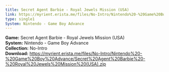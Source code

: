 ```yaml
---
title: Secret Agent Barbie - Royal Jewels Mission (USA)
link: https://myrient.erista.me/files/No-Intro/Nintendo%20-%20Game%20Boy%20Advance/Secret%20Agent%20Barbie%20-%20Royal%20Jewels%20Mission%20(USA).zip
type: single1
System: Nintendo - Game Boy Advance
---
```

<b>Game:</b> Secret Agent Barbie - Royal Jewels Mission (USA)<br>
<b>System:</b> Nintendo - Game Boy Advance<br>
<b>Collection:</b> No-Intro<br>
<b>Download:</b> https://myrient.erista.me/files/No-Intro/Nintendo%20-%20Game%20Boy%20Advance/Secret%20Agent%20Barbie%20-%20Royal%20Jewels%20Mission%20(USA).zip